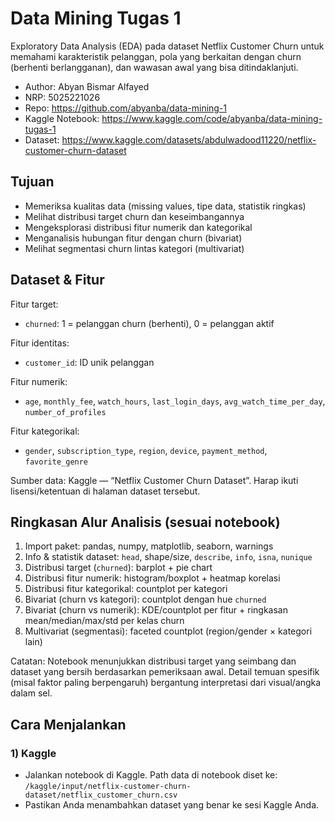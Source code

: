 # Data Mining Tugas 1

Exploratory Data Analysis (EDA) pada dataset Netflix Customer Churn untuk memahami karakteristik pelanggan, pola yang berkaitan dengan churn (berhenti berlangganan), dan wawasan awal yang bisa ditindaklanjuti.

- Author: Abyan Bismar Alfayed  
- NRP: 5025221026  
- Repo: https://github.com/abyanba/data-mining-1  
- Kaggle Notebook: https://www.kaggle.com/code/abyanba/data-mining-tugas-1  
- Dataset: https://www.kaggle.com/datasets/abdulwadood11220/netflix-customer-churn-dataset

## Tujuan
- Memeriksa kualitas data (missing values, tipe data, statistik ringkas)
- Melihat distribusi target churn dan keseimbangannya
- Mengeksplorasi distribusi fitur numerik dan kategorikal
- Menganalisis hubungan fitur dengan churn (bivariat)
- Melihat segmentasi churn lintas kategori (multivariat)

## Dataset & Fitur

Fitur target:
- `churned`: 1 = pelanggan churn (berhenti), 0 = pelanggan aktif

Fitur identitas:
- `customer_id`: ID unik pelanggan

Fitur numerik:
- `age`, `monthly_fee`, `watch_hours`, `last_login_days`,
  `avg_watch_time_per_day`, `number_of_profiles`

Fitur kategorikal:
- `gender`, `subscription_type`, `region`, `device`,
  `payment_method`, `favorite_genre`

Sumber data: Kaggle — “Netflix Customer Churn Dataset”. Harap ikuti lisensi/ketentuan di halaman dataset tersebut.

## Ringkasan Alur Analisis (sesuai notebook)
1) Import paket: pandas, numpy, matplotlib, seaborn, warnings  
2) Info & statistik dataset: `head`, shape/size, `describe`, `info`, `isna`, `nunique`  
3) Distribusi target (`churned`): barplot + pie chart  
4) Distribusi fitur numerik: histogram/boxplot + heatmap korelasi  
5) Distribusi fitur kategorikal: countplot per kategori  
6) Bivariat (churn vs kategori): countplot dengan hue `churned`  
7) Bivariat (churn vs numerik): KDE/countplot per fitur + ringkasan mean/median/max/std per kelas churn  
8) Multivariat (segmentasi): faceted countplot (region/gender × kategori lain)

Catatan: Notebook menunjukkan distribusi target yang seimbang dan dataset yang bersih berdasarkan pemeriksaan awal. Detail temuan spesifik (misal faktor paling berpengaruh) bergantung interpretasi dari visual/angka dalam sel.

## Cara Menjalankan

### 1) Kaggle
- Jalankan notebook di Kaggle. Path data di notebook diset ke:
  `/kaggle/input/netflix-customer-churn-dataset/netflix_customer_churn.csv`
- Pastikan Anda menambahkan dataset yang benar ke sesi Kaggle Anda.
